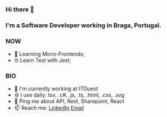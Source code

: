 ### Hi there 👋

### I'm a Software Developer working in Braga, Portugal.

### NOW

- 🎈 Learning Micro-Frontends;
- 🤓 Learn Test with Jest;

### BIO

- 🏢 I'm currently working at ITGuest
- ⚙️ I use daily: tsx, .c#, .js, .ts, .html, .css, .svg
- 💬 Ping me about API, Rest, Sharepoint, React 
- 📫 Reach me: [LinkedIn](www.linkedin.com/in/gon%C3%A7alomendes/) [Email](mailto:goncalo.mendes.dev@gmail.com)
